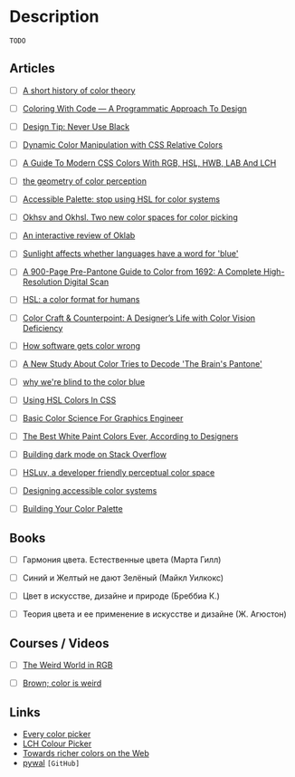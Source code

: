 # Description

`TODO`


## Articles

- [ ] [A short history of color theory](https://programmingdesignsystems.com/color/a-short-history-of-color-theory/index.html)
- [ ] [Coloring With Code — A Programmatic Approach To Design](https://tympanus.net/codrops/2021/12/07/coloring-with-code-a-programmatic-approach-to-design/)
- [ ] [Design Tip: Never Use Black](https://ianstormtaylor.com/design-tip-never-use-black/)
- [ ] [Dynamic Color Manipulation with CSS Relative Colors](https://blog.jim-nielsen.com/2021/css-relative-colors/)
- [ ] [A Guide To Modern CSS Colors With RGB, HSL, HWB, LAB And LCH](https://www.smashingmagazine.com/2021/11/guide-modern-css-colors/)
- [ ] [the geometry of color perception](https://www.handprint.com/HP/WCL/color2.html)
- [ ] [Accessible Palette: stop using HSL for color systems](https://wildbit.com/blog/accessible-palette-stop-using-hsl-for-color-systems)
- [ ] [Okhsv and Okhsl. Two new color spaces for color picking](https://bottosson.github.io/posts/colorpicker/)
- [ ] [An interactive review of Oklab](https://raphlinus.github.io/color/2021/01/18/oklab-critique.html)
- [ ] [Sunlight affects whether languages have a word for 'blue'](https://www.science.org/content/article/sunlight-affects-whether-languages-have-word-blue)
- [ ] [A 900-Page Pre-Pantone Guide to Color from 1692: A Complete High-Resolution Digital Scan](https://www.openculture.com/2021/04/a-900-page-pre-pantone-guide-to-color-from-1692-a-complete-high-resolution-digital-scan.html)
- [ ] [HSL: a color format for humans](https://cloudfour.com/thinks/hsl-a-color-format-for-humans/)
- [ ] [Color Craft & Counterpoint: A Designer’s Life with Color Vision Deficiency](https://alistapart.com/article/a-designers-life-with-color-vision-deficiency/)
- [ ] [How software gets color wrong](https://bottosson.github.io/posts/colorwrong/)
- [ ] [A New Study About Color Tries to Decode 'The Brain's Pantone'](https://www.wired.com/story/a-new-study-about-color-tries-to-decode-the-brains-pantone/)
- [ ] [why we're blind to the color blue](https://calebkruse.com/10-projects/seeing-blue/)
- [ ] [Using HSL Colors In CSS](https://www.smashingmagazine.com/2021/07/hsl-colors-css/)
- [ ] [Basic Color Science For Graphics Engineer](https://agraphicsguynotes.com/posts/basic_color_science_for_graphcis_engineer/)
- [ ] [The Best White Paint Colors Ever, According to Designers](https://www.elledecor.com/design-decorate/color/advice/a3448/the-right-white-a-70889/)
- [ ] [Building dark mode on Stack Overflow](https://stackoverflow.blog/2020/03/31/building-dark-mode-on-stack-overflow/)
- [ ] [HSLuv, a developer friendly perceptual color space](https://www.kuon.ch/post/2020-03-08-hsluv/)
- [ ] [Designing accessible color systems](https://stripe.com/blog/accessible-color-systems)
- [ ] [Building Your Color Palette](https://www.refactoringui.com/previews/building-your-color-palette)


## Books

- [ ] Гармония цвета. Естественные цвета (Марта Гилл)
- [ ] Синий и Желтый не дают Зелёный (Майкл Уилкокс)
- [ ] Цвет в искусстве, дизайне и природе (Бреббиа К.)
- [ ] Теория цвета и ее применение в искусстве и дизайне (Ж. Агюстон)


## Courses / Videos

- [ ] [The Weird World in RGB](https://youtu.be/uYbdx4I7STg)
- [ ] [Brown; color is weird](https://youtu.be/wh4aWZRtTwU)


## Links

- [Every color picker](https://everycolorpicker.com/)
- [LCH Colour Picker](https://css.land/lch/)
- [Towards richer colors on the Web](https://darker.ink/writings/Towards-richer-colors-on-the-Web)
- [pywal](https://github.com/dylanaraps/pywal) `[GitHub]`

